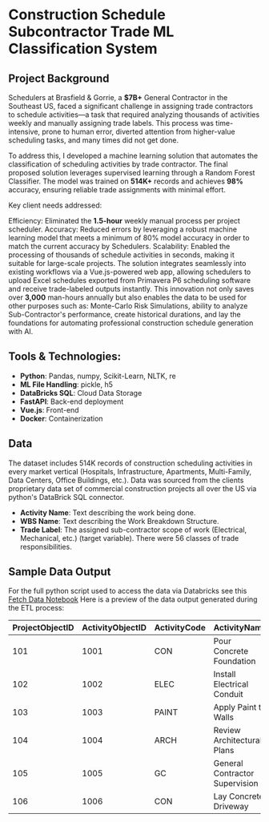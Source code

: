 # Construction Schedule Subcontractor Trade ML Classification System

## Project Background
Schedulers at Brasfield & Gorrie, a **$7B+** General Contractor in the Southeast US, faced a significant challenge in assigning trade contractors to schedule activities—a task that required analyzing thousands of activities weekly and manually assigning trade labels. This process was time-intensive, prone to human error, diverted attention from higher-value scheduling tasks, and many times did not get done.

To address this, I developed a machine learning solution that automates the classification of scheduling activities by trade contractor. The final proposed solution leverages supervised learning through a Random Forest Classifier. The model was trained on **514K+** records and achieves **98%** accuracy, ensuring reliable trade assignments with minimal effort.

Key client needs addressed:

Efficiency: Eliminated the **1.5-hour** weekly manual process per project scheduler.
Accuracy: Reduced errors by leveraging a robust machine learning model that meets a minimum of 80% model accuracy in order to match the current accuracy by Schedulers.
Scalability: Enabled the processing of thousands of schedule activities in seconds, making it suitable for large-scale projects.
The solution integrates seamlessly into existing workflows via a Vue.js-powered web app, allowing schedulers to upload Excel schedules exported from Primavera P6 scheduling software and receive trade-labeled outputs instantly. This innovation not only saves over **3,000** man-hours annually but also enables the data to be used for other purposes such as: Monte-Carlo Risk Simulations, ability to analyze Sub-Contractor's performance, create historical durations, and lay the foundations for automating professional construction schedule generation with AI.

## Tools & Technologies:
- **Python**: Pandas, numpy, Scikit-Learn, NLTK, re
- **ML File Handling**: pickle, h5
- **DataBricks SQL**: Cloud Data Storage
- **FastAPI**: Back-end deployment
- **Vue.js**: Front-end
- **Docker**: Containerization

## Data
The dataset includes 514K records of construction scheduling activities in every market vertical (Hospitals, Infrastructure, Apartments, Multi-Family, Data Centers, Office Buildings, etc.). Data was sourced from the clients proprietary data set of commercial construction projects all over the US via python's DataBrick SQL connector.
- **Activity Name**: Text describing the work being done.
- **WBS Name**: Text describing the Work Breakdown Structure.
- **Trade Label**: The assigned sub-contractor scope of work (Electrical, Mechanical, etc.) (target variable). There were 56 classes of trade responsibilities.

## Sample Data Output
For the full python script used to access the data via Databricks see this [Fetch Data Notebook](Scripts/ETL/fetch_data.ipynb)
Here is a preview of the data output generated during the ETL process:

| ProjectObjectID | ActivityObjectID | ActivityCode | ActivityName                  | WbsobjectID | Name               | MergedActivityCodeValue | ActivityCodeDescription | ActivityCodeTypeName    | ActivityCodeTypeScope | UpdateDate | IngestedDateTime     | rn |
|------------------|------------------|--------------|-------------------------------|-------------|--------------------|--------------------------|--------------------------|-------------------------|-----------------------|------------|----------------------|----|
| 101              | 1001            | CON          | Pour Concrete Foundation      | 201         | Foundation         | CON                      | Concrete                | Trade Responsibility    | Construction          | 2024-03-10 | 2025-01-15 08:05:00 | 1  |
| 102              | 1002            | ELEC         | Install Electrical Conduit    | 202         | Level 2            | ELEC                     | Electrical              | Trade Responsibility    | Construction          | 2022-01-12 | 2025-01-15 08:05:00 | 1  |
| 103              | 1003            | PAINT        | Apply Paint to Walls          | 203         | Interior Finishes  | PAINT                    | Paint                   | Trade Responsibility    | Construction          | 2023-07-24 | 2025-01-15 08:05:00 | 1  |
| 104              | 1004            | ARCH         | Review Architectural Plans    | 204         | Design             | ARCH                     | Architectural Review    | Trade Responsibility    | Design               | 2024-02-13 | 2025-01-15 08:05:00 | 1  |
| 105              | 1005            | GC           | General Contractor Supervision| 205         | Management         | GC                       | General Contractor      | Trade Responsibility    | Management           | 2018-06-05 | 2025-01-15 08:05:00 | 1  |
| 106              | 1006            | CON          | Lay Concrete Driveway         | 206         | Sitework           | CON                      | Concrete                | Trade Responsibility    | Construction          | 2024-03-11 | 2025-01-15 08:10:00 | 2  |




